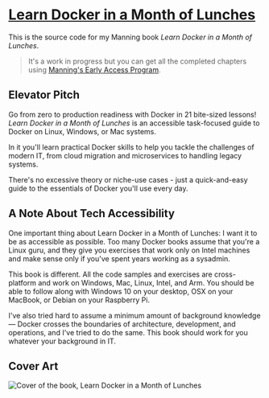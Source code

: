 # [Learn Docker in a Month of Lunches](https://www.manning.com/books/learn-docker-in-a-month-of-lunches)

This is the source code for my Manning book _Learn Docker in a Month of Lunches_.

> It's a work in progress but you can get all the completed chapters using [Manning's Early Access Program](https://www.manning.com/books/learn-docker-in-a-month-of-lunches).

## Elevator Pitch

Go from zero to production readiness with Docker in 21 bite-sized lessons! _Learn Docker in a Month of Lunches_ is an accessible task-focused guide to Docker on Linux, Windows, or Mac systems. 

In it you'll learn practical Docker skills to help you tackle the challenges of modern IT, from cloud migration and microservices to handling legacy systems. 

There's no excessive theory or niche-use cases - just a quick-and-easy guide to the essentials of Docker you'll use every day.

## A Note About Tech Accessibility

One important thing about Learn Docker in a Month of Lunches: I want it to be as accessible as possible. Too many Docker books assume that you're a Linux guru, and they give you exercises that work only on Intel machines and make sense only if you've spent years working as a sysadmin. 

This book is different. All the code samples and exercises are cross-platform and work on Windows, Mac, Linux, Intel, and Arm. You should be able to follow along with Windows 10 on your desktop, OSX on your MacBook, or Debian on your Raspberry Pi. 

I've also tried hard to assume a minimum amount of background knowledge — Docker crosses the boundaries of architecture, development, and operations, and I've tried to do the same. This book should work for you whatever your background in IT.

## Cover Art

![Cover of the book, Learn Docker in a Month of Lunches](docs/img/cover-meap.PNG)
